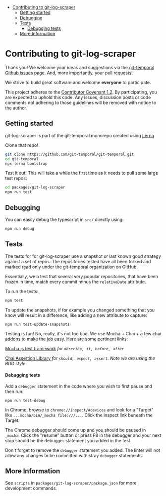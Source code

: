 <!-- START doctoc generated TOC please keep comment here to allow auto update -->
<!-- DON'T EDIT THIS SECTION, INSTEAD RE-RUN doctoc TO UPDATE -->

- [Contributing to git-log-scraper](#contributing-to-git-log-scraper)
  - [Getting started](#getting-started)
  - [Debugging](#debugging)
  - [Tests](#tests)
    - [Debugging tests](#debugging-tests)
  - [More Information](#more-information)

<!-- END doctoc generated TOC please keep comment here to allow auto update -->

# Contributing to git-log-scraper

Thank you! We welcome your ideas and suggestions via the [git-temporal Github issues](https://github.com/git-temporal/git-temporal/issues) page. And, more importantly, your pull requests!

We strive to build great software and welcome **everyone** to participate.

This project adheres to the [Contributor Covenant 1.2](http://contributor-covenant.org/version/1/2/0). By participating, you are expected to uphold this code. Any issues, discussion posts or code comments not adhering to those guidelines will be removed with notice to the author.

## Getting started

git-log-scraper is part of the git-temporal monorepo created using [Lerna](https://lernajs.io/)

Clone that repo!

```bash
git clone https://github.com/git-temporal/git-temporal.git
cd git-temporal
npx lerna bootstrap
```

Test it out! This will take a while the first time as it needs to pull some large test repos:

```bash
cd packages/git-log-scraper
npm run test
```

## Debugging

You can easily debug the typescript in `src/` directly using:

```bash
npm run debug
```

## Tests

The tests for for git-log-scraper use a snapshot or last known good strategy against a set of repos. The repositories tested have all been forked and marked read only under the git-temporal organization on GitHub.

Essentially, we a test that several very popular repositories, that have been frozen in time, match every commit minus the `relativeDate` attribute.

To run the tests:

```bash
npm test
```

To update the snapshots, if for example you changed something that you know will result in a difference, like adding a new attribute to capture:

```bash
npm run test-update-snapshots
```

Testing is fun! No, really, it's not too bad. We use Mocha + Chai + a few chai addons to make the job easy. Here are some pertinent links:

[Mocha.js test framework](http://visionmedia.github.io/mocha)
_for `describe, it, before, after`_

[Chai Assertion Library](http://chaijs.com)
_for `should, expect, assert`. Note we are using the BDD style_

#### Debugging tests

Add a `debugger` statement in the code where you wish to first pause and then run:

```
npm run test-debug
```

In Chrome, browse to `chrome://inspect/#devices` and look for a "Target" like `...mocha/bin/_mocha file:///...`. Click the inspect link beneath the Target.

The Chrome debugger should come up and you should be paused in `_mocha`. Click the "resume" button or press F8 in the debugger and your next stop should be the debugger statement you added in the test.

Don't forget to remove the `debugger` statement you added. The linter will not allow any changes to be committed with stray `debugger` statements.

## More Information

See `scripts` in `packages/git-log-scraper/package.json` for more development commands.
